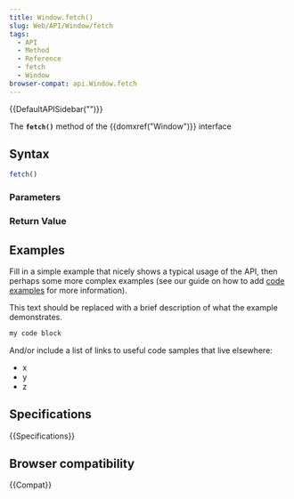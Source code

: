 ```yaml
---
title: Window.fetch()
slug: Web/API/Window/fetch
tags:
  - API
  - Method
  - Reference
  - fetch
  - Window
browser-compat: api.Window.fetch
---
```

{{DefaultAPISidebar("")}}

The **`fetch()`** method of the {{domxref("Window")}} interface 

## Syntax

```js
fetch()
```

### Parameters



### Return Value



## Examples

Fill in a simple example that nicely shows a typical usage of the API, then perhaps some more complex examples (see our guide on how to add [code examples](/en-US/docs/MDN/Contribute/Structures/Code_examples) for more information).

This text should be replaced with a brief description of what the example demonstrates.

```js
my code block
```

And/or include a list of links to useful code samples that live elsewhere:

*   x
*   y
*   z

## Specifications

{{Specifications}}

## Browser compatibility

{{Compat}}

